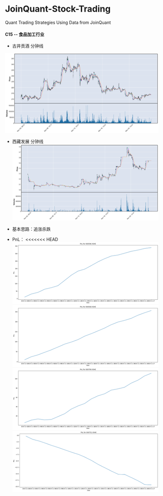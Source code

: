 # JoinQuant-Stock-Trading
Quant Trading Strategies Using Data from JoinQuant

#### C15 -- 食品加工行业

- 古井贡酒 分钟线

![image](https://github.com/Seaaann/JoinQuant-Stock-Trading/blob/main/pic/1.png)

- 西藏发展 分钟线
![image](https://github.com/Seaaann/JoinQuant-Stock-Trading/blob/main/pic/2.png)


- 基本思路：追涨杀跌
- PnL：
<<<<<<< HEAD
![image](https://github.com/Seaaann/JoinQuant-Stock-Trading/blob/main/pic/%E5%8F%A4%E4%BA%95%E8%B4%A1%E9%85%92.png)
![image](https://github.com/Seaaann/JoinQuant-Stock-Trading/blob/main/pic/%E6%B3%B8%E5%B7%9E%E8%80%81%E7%AA%96.png)
![image](https://github.com/Seaaann/JoinQuant-Stock-Trading/blob/main/pic/%E9%85%92%E9%AC%BC%E9%85%92.png)
![image](https://github.com/Seaaann/JoinQuant-Stock-Trading/blob/main/pic/ST%E8%A5%BF%E5%8F%91.png)

